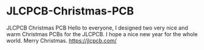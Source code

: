 # JLCPCB-Christmas-PCB
JLCPCB Christmas PCB
Hello to everyone,
I designed two very nice and warm Christmas PCBs for the JLCPCB. I hope a nice new year for the whole world.
Merry Christmas.
https://jlcpcb.com/
